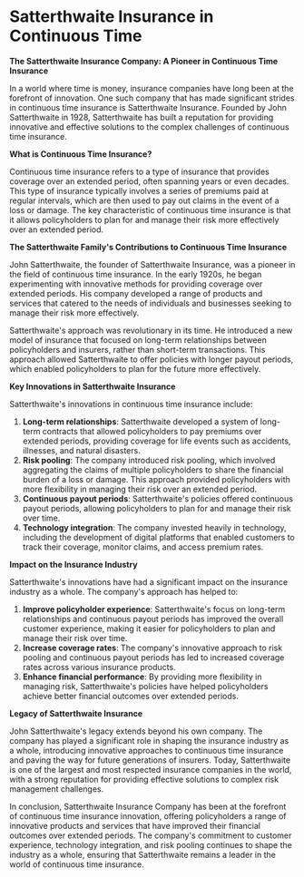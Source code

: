 # Satterthwaite Insurance in Continuous Time

**The Satterthwaite Insurance Company: A Pioneer in Continuous Time Insurance**

In a world where time is money, insurance companies have long been at the forefront of innovation. One such company that has made significant strides in continuous time insurance is Satterthwaite Insurance. Founded by John Satterthwaite in 1928, Satterthwaite has built a reputation for providing innovative and effective solutions to the complex challenges of continuous time insurance.

**What is Continuous Time Insurance?**

Continuous time insurance refers to a type of insurance that provides coverage over an extended period, often spanning years or even decades. This type of insurance typically involves a series of premiums paid at regular intervals, which are then used to pay out claims in the event of a loss or damage. The key characteristic of continuous time insurance is that it allows policyholders to plan for and manage their risk more effectively over an extended period.

**The Satterthwaite Family's Contributions to Continuous Time Insurance**

John Satterthwaite, the founder of Satterthwaite Insurance, was a pioneer in the field of continuous time insurance. In the early 1920s, he began experimenting with innovative methods for providing coverage over extended periods. His company developed a range of products and services that catered to the needs of individuals and businesses seeking to manage their risk more effectively.

Satterthwaite's approach was revolutionary in its time. He introduced a new model of insurance that focused on long-term relationships between policyholders and insurers, rather than short-term transactions. This approach allowed Satterthwaite to offer policies with longer payout periods, which enabled policyholders to plan for the future more effectively.

**Key Innovations in Satterthwaite Insurance**

Satterthwaite's innovations in continuous time insurance include:

1. **Long-term relationships**: Satterthwaite developed a system of long-term contracts that allowed policyholders to pay premiums over extended periods, providing coverage for life events such as accidents, illnesses, and natural disasters.
2. **Risk pooling**: The company introduced risk pooling, which involved aggregating the claims of multiple policyholders to share the financial burden of a loss or damage. This approach provided policyholders with more flexibility in managing their risk over an extended period.
3. **Continuous payout periods**: Satterthwaite's policies offered continuous payout periods, allowing policyholders to plan for and manage their risk over time.
4. **Technology integration**: The company invested heavily in technology, including the development of digital platforms that enabled customers to track their coverage, monitor claims, and access premium rates.

**Impact on the Insurance Industry**

Satterthwaite's innovations have had a significant impact on the insurance industry as a whole. The company's approach has helped to:

1. **Improve policyholder experience**: Satterthwaite's focus on long-term relationships and continuous payout periods has improved the overall customer experience, making it easier for policyholders to plan and manage their risk over time.
2. **Increase coverage rates**: The company's innovative approach to risk pooling and continuous payout periods has led to increased coverage rates across various insurance products.
3. **Enhance financial performance**: By providing more flexibility in managing risk, Satterthwaite's policies have helped policyholders achieve better financial outcomes over extended periods.

**Legacy of Satterthwaite Insurance**

John Satterthwaite's legacy extends beyond his own company. The company has played a significant role in shaping the insurance industry as a whole, introducing innovative approaches to continuous time insurance and paving the way for future generations of insurers. Today, Satterthwaite is one of the largest and most respected insurance companies in the world, with a strong reputation for providing effective solutions to complex risk management challenges.

In conclusion, Satterthwaite Insurance Company has been at the forefront of continuous time insurance innovation, offering policyholders a range of innovative products and services that have improved their financial outcomes over extended periods. The company's commitment to customer experience, technology integration, and risk pooling continues to shape the industry as a whole, ensuring that Satterthwaite remains a leader in the world of continuous time insurance.
